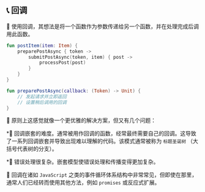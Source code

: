  
## 📞 回调

🔄 使用回调，其想法是将一个函数作为参数传递给另一个函数，并在处理完成后调用此函数。

```kotlin
fun postItem(item: Item) {
    preparePostAsync { token -> 
        submitPostAsync(token, item) { post -> 
            processPost(post)
        }
    }
}

fun preparePostAsync(callback: (Token) -> Unit) {
    // 发起请求并立即返回
    // 设置稍后调用的回调
}
```

🤔 原则上这感觉就像一个更优雅的解决方案，但又有几个问题：

*🔄 回调嵌套的难度。通常被用作回调的函数，经常最终需要自己的回调。这导致了一系列回调嵌套并导致出现难以理解的代码。该模式通常被称为 `标题圣诞树` （大括号代表树的分支）。

*🚫 错误处理很复杂。嵌套模型使错误处理和传播变得更加复杂。

🔄 回调在诸如 `JavaScript` 之类的事件循环体系结构中非常常见，但即使在那里，通常人们已经转而使用其他方法，例如 `promises` 或反应式扩展。
